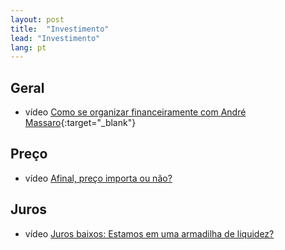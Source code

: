 ```yaml
---
layout: post
title:  "Investimento"
lead: "Investimento"
lang: pt
---
```


## Geral

* <span class="badge badge-primary">vídeo</span> [Como se organizar financeiramente com André Massaro](https://www.andremassaro.com.br/como-se-organizar-financeiramente/){:target="_blank"}

## Preço

* <span class="badge badge-primary">vídeo</span> [Afinal, preço importa ou não?](price/)

## Juros

* <span class="badge badge-primary">vídeo</span> [Juros baixos: Estamos em uma armadilha de liquidez?](liquidity-trap/)
